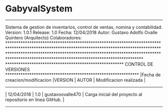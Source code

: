 # GabyvalSystem
******************************************************************************************************************************************
 Sistema de gestion de inventarios, control de ventas, nomina y contabilidad.
 Version: 1.0.1
 Release: 1.0
   Fecha: 12/04/2018
   Autor: Gustavo Adolfo Ovalle Quintero (Arquitecto)
 Colaboradores:
************************************************************************************************************************************************************************************************************************************************************************************ ******************************************************  CONTROL DE VERSIONES *************************************************************
|Fecha de creacion/modificacion |VERSION |           AUTOR          |                    Modificacion realizada                          |
******************************************************************************************************************************************
|				       12/04/2018          |		1.0			|	    gustavoovalle470     | Carga inicial del proyecto al repositorio en linea GitHub.         |
******************************************************************************************************************************************
